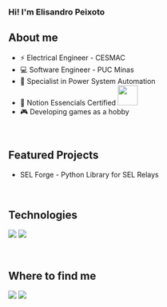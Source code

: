 <h3>Hi! I'm Elisandro Peixoto</h3>

<h2>About me</h2>
<ul> 
   <li>⚡ Electrical Engineer - CESMAC</li>
   <li>💻 Software Engineer - PUC Minas</li>
   <li>🔌 Specialist in Power System Automation</li>
   <li>📓 Notion Essencials Certified <img src=https://github.com/user-attachments/assets/37418946-bf8e-4559-b4ca-b52c4a4ff95b width=40></li>
   <li>🎮 Developing games as a hobby</li>
</ul>
<br>

<h2>Featured Projects</h2>
<ul>
   <li>SEL Forge - Python Library for SEL Relays</li>
</ul>
<br>

<h2>Technologies</h2>
<p>
<a><img src="https://img.shields.io/badge/Python-FFD43B?style=for-the-badge&logo=python&logoColor=blue"></a>
<a><img src="https://img.shields.io/badge/Notion-000000?style=for-the-badge&logo=notion&logoColor=white"></a>
</p>
<br>

<h2>Where to find me</h2>
<a href="mailto:elisandropeixoto21@gmailcom"><img src="https://img.shields.io/badge/Gmail-D14836?style=for-the-badge&logo=gmail&logoColor=white"></a>
<a href="https://www.linkedin.com/in/elisandro-peixoto-10317b139/"><img src="https://img.shields.io/badge/-LinkedIn-%230077B5?style=for-the-badge&logo=linkedin&logoColor=white"></a>

